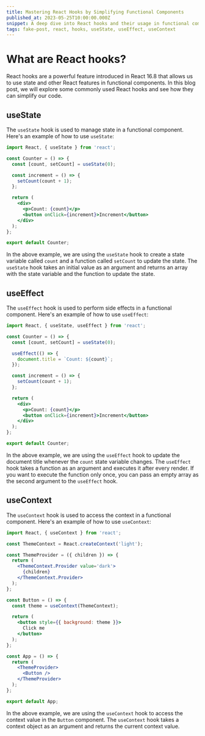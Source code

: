 ```yaml
---
title: Mastering React Hooks by Simplifying Functional Components
published_at: 2023-05-25T10:00:00.000Z
snippet: A deep dive into React hooks and their usage in functional components. In this blog post, we will explore some commonly used React hooks and see how they can simplify our code. For example, we will see how to use the useState hook to manage state in a functional component. Furthermore, we will see how to use the useEffect hook to perform side effects in a functional component. Finally, we will see how to use the useContext hook to access the context in a functional component.
tags: fake-post, react, hooks, useState, useEffect, useContext
---
```


 

# What are React hooks?

React hooks are a powerful feature introduced in React 16.8 that allows us to use state and other React features in functional components. In this blog post, we will explore some commonly used React hooks and see how they can simplify our code.

## useState

The `useState` hook is used to manage state in a functional component. Here's an example of how to use `useState`:

```jsx
import React, { useState } from 'react';

const Counter = () => {
  const [count, setCount] = useState(0);

  const increment = () => {
    setCount(count + 1);
  };

  return (
    <div>
      <p>Count: {count}</p>
      <button onClick={increment}>Increment</button>
    </div>
  );
};

export default Counter;
```

In the above example, we are using the `useState` hook to create a state variable called `count` and a function called `setCount` to update the state. The `useState` hook takes an initial value as an argument and returns an array with the state variable and the function to update the state.

## useEffect

The `useEffect` hook is used to perform side effects in a functional component. Here's an example of how to use `useEffect`:

```jsx
import React, { useState, useEffect } from 'react';

const Counter = () => {
  const [count, setCount] = useState(0);

  useEffect(() => {
    document.title = `Count: ${count}`;
  });

  const increment = () => {
    setCount(count + 1);
  };

  return (
    <div>
      <p>Count: {count}</p>
      <button onClick={increment}>Increment</button>
    </div>
  );
};

export default Counter;
```

In the above example, we are using the `useEffect` hook to update the document title whenever the `count` state variable changes. The `useEffect` hook takes a function as an argument and executes it after every render. If you want to execute the function only once, you can pass an empty array as the second argument to the `useEffect` hook.

## useContext

The `useContext` hook is used to access the context in a functional component. Here's an example of how to use `useContext`:

```jsx
import React, { useContext } from 'react';

const ThemeContext = React.createContext('light');

const ThemeProvider = ({ children }) => {
  return (
    <ThemeContext.Provider value='dark'>
      {children}
    </ThemeContext.Provider>
  );
};

const Button = () => {
  const theme = useContext(ThemeContext);

  return (
    <button style={{ background: theme }}>
      Click me
    </button>
  );
};

const App = () => {
  return (
    <ThemeProvider>
      <Button />
    </ThemeProvider>
  );
};

export default App;
```

In the above example, we are using the `useContext` hook to access the context value in the `Button` component. The `useContext` hook takes a context object as an argument and returns the current context value.
